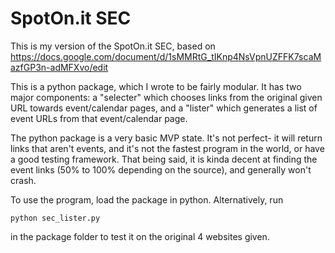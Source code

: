 SpotOn.it SEC
======================
This is my version of the SpotOn.it SEC, based on https://docs.google.com/document/d/1sMMRtG_tIKnp4NsVpnUZFFK7scaMazfGP3n-adMFXvo/edit

This is a python package, which I wrote to be fairly modular. It has two major components: a "selecter" which chooses links from the original given URL towards event/calendar pages, and a "lister" which generates a list of event URLs from that event/calendar page.

The python package is a very basic MVP state. It's not perfect- it will return links that aren't events, and it's not the fastest program in the world, or have a good testing framework. 
That being said, it is kinda decent at finding the event links (50% to 100% depending on the source), and generally won't crash.

To use the program, load the package in python. Alternatively, run 
```
python sec_lister.py
```
in the package folder to test it on the original 4 websites given.
